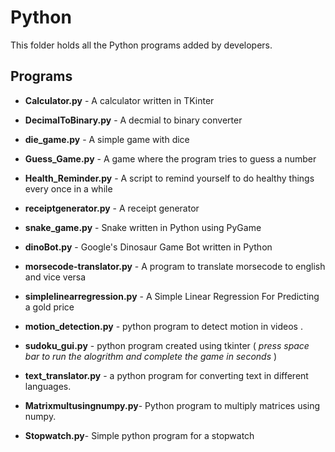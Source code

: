 # Python

  This folder holds all the Python programs added by developers.


## Programs

- **Calculator.py** - A calculator written in TKinter

- **DecimalToBinary.py** - A decmial to binary converter

- **die_game.py** - A simple game with dice

- **Guess_Game.py** - A game where the program tries to guess a number

- **Health_Reminder.py** - A script to remind yourself to do healthy things every once in a while

- **receiptgenerator.py** - A receipt generator

- **snake_game.py** - Snake written in Python using PyGame

- **dinoBot.py** - Google's Dinosaur Game Bot written in Python

- **morsecode-translator.py** - A program to translate morsecode to english and vice versa

- **simplelinearregression.py** - A Simple Linear Regression For Predicting a gold price

- **motion_detection.py** - python program to detect motion in videos .

- **sudoku_gui.py** - python program created using tkinter ( *press space bar to run the alogrithm and complete the game in seconds* )

- **text_translator.py** - a python program for converting text in different languages.

- **Matrixmultusingnumpy.py**- Python program to multiply matrices using numpy.

- **Stopwatch.py**- Simple python program for a stopwatch
